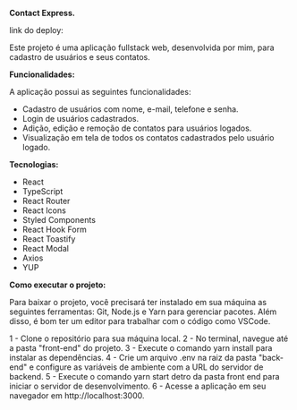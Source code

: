 **Contact Express.**

link do deploy: 

Este projeto é uma aplicação fullstack web, desenvolvida por mim, para cadastro de usuários e seus contatos.

**Funcionalidades:**

A aplicação possui as seguintes funcionalidades:

- Cadastro de usuários com nome, e-mail, telefone e senha.
- Login de usuários cadastrados.
- Adição, edição e remoção de contatos para usuários logados.
- Visualização em tela de todos os contatos cadastrados pelo usuário logado.

**Tecnologias:**

- React
- TypeScript
- React Router
- React Icons
- Styled Components
- React Hook Form
- React Toastify
- React Modal
- Axios
- YUP

**Como executar o projeto:**

Para baixar o projeto, você precisará ter instalado em sua máquina as seguintes ferramentas: Git, Node.js e Yarn para gerenciar pacotes. Além disso, é bom ter um editor para trabalhar com o código como VSCode.

1 - Clone o repositório para sua máquina local.
2 - No terminal, navegue até a pasta "front-end" do projeto.
3 - Execute o comando yarn install para instalar as dependências.
4 - Crie um arquivo .env na raiz da pasta "back-end" e configure as variáveis de ambiente com a URL do servidor de backend.
5 - Execute o comando yarn start detro da pasta front end para iniciar o servidor de desenvolvimento.
6 - Acesse a aplicação em seu navegador em http://localhost:3000.